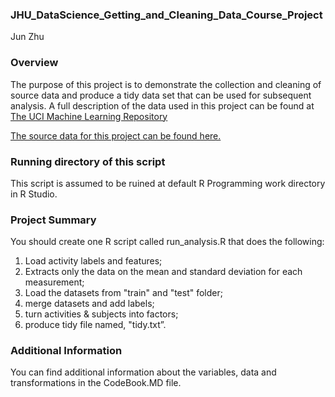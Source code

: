 ### JHU_DataScience_Getting_and_Cleaning_Data_Course_Project ###

Jun Zhu


### Overview ###
The purpose of this project is to demonstrate the collection and cleaning of source data and produce a tidy data set that can be used for subsequent
analysis. A full description of the data used in this project can be found at [The UCI Machine Learning Repository](http://archive.ics.uci.edu/ml/datasets/Human+Activity+Recognition+Using+Smartphones)

[The source data for this project can be found here.](https://d396qusza40orc.cloudfront.net/getdata%2Fprojectfiles%2FUCI%20HAR%20Dataset.zip)

### Running directory of this script ###
This script is assumed to be ruined at default R Programming work directory in R Studio.

### Project Summary ###

You should create one R script called run_analysis.R that does the following: 
1. Load activity labels and features;
2. Extracts only the data on the mean and standard deviation for each measurement;
3. Load the datasets from "train" and "test" folder;
4. merge datasets and add labels; 
5. turn activities & subjects into factors;
6. produce tidy file named, "tidy.txt”. 

### Additional Information ###
You can find additional information about the variables, data and transformations in the CodeBook.MD file.
